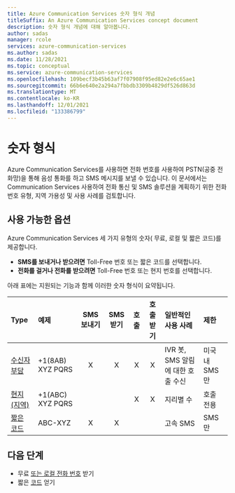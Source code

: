 ```yaml
---
title: Azure Communication Services 숫자 형식 개념
titleSuffix: An Azure Communication Services concept document
description: 숫자 형식 개념에 대해 알아봅니다.
author: sadas
manager: rcole
services: azure-communication-services
ms.author: sadas
ms.date: 11/28/2021
ms.topic: conceptual
ms.service: azure-communication-services
ms.openlocfilehash: 109becf3b45b63af7f07908f95ed82e2e6c65ae1
ms.sourcegitcommit: 66b6e640e2a294a7fbbdb3309b4829df526d863d
ms.translationtype: MT
ms.contentlocale: ko-KR
ms.lasthandoff: 12/01/2021
ms.locfileid: "133386799"
---
```

# <a name="number-types"></a>숫자 형식
Azure Communication Services를 사용하면 전화 번호를 사용하여 PSTN(공중 전화망)을 통해 음성 통화를 하고 SMS 메시지를 보낼 수 있습니다. 이 문서에서는 Communication Services 사용하여 전화 통신 및 SMS 솔루션을 계획하기 위한 전화 번호 유형, 지역 가용성 및 사용 사례를 검토합니다.

## <a name="available-options"></a>사용 가능한 옵션
Azure Communication Services 세 가지 유형의 숫자( 무료, 로컬 및 짧은 코드)를 제공합니다.
-   **SMS를 보내거나 받으려면** Toll-Free 번호 또는 짧은 코드를 선택합니다.
-   **전화를 걸거나 전화를 받으려면** Toll-Free 번호 또는 현지 번호를 선택합니다.

아래 표에는 지원되는 기능과 함께 이러한 숫자 형식이 요약됩니다.

|Type |예제|SMS 보내기   | SMS 받기 |호출   |호출 받기|일반적인 사용 사례|제한|
|:-------------|:-------------|:-------------:|:-------------:|:-------------:|:-------------:|:-------------|:-------------|
|[수신자 부담](../../quickstarts/telephony/get-phone-number.md)|+1(8AB) XYZ PQRS|X       |X      |X      |X      |IVR 봇, SMS 알림에 대한 호출 수신|미국 내 SMS만|
|[현지(지역)](../../quickstarts/telephony/get-phone-number.md)|+1(ABC) XYZ PQRS|           |       |X      |X      |지리별 수|호출 전용|
|[짧은 코드](../../quickstarts/sms/apply-for-short-code.md)|ABC-XYZ|X     |X      |       |       |고속 SMS|SMS만|

## <a name="next-steps"></a>다음 단계
- 무료 [또는 로컬 전화 번호](../../quickstarts/telephony/get-phone-number.md) 받기
- 짧은 [코드](../../quickstarts/sms/apply-for-short-code.md) 얻기
